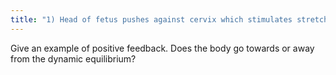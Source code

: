 ```yaml
---
title: "1) Head of fetus pushes against cervix which stimulates stretch receptors in cervical wall 2) Nerve impulses from the cervix are transmitted to the brain by sensory neurons 3) Brain stimulates pituitary gland to secrete oxytocin which is determined by the integrating center 4) Oxytocin stimulates uterine contractions and pushes the fetus toward the cervix Oxytocin stimulated the effector and enhances the original situation -Fever is beneficial up to a certain point but if it rises about 104F it can create a dangerous positive feedback loop"
---
```

Give an example of positive feedback. Does the body go towards or away from the dynamic equilibrium?

